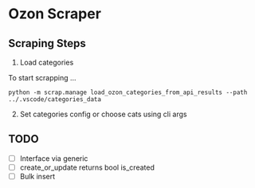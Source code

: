 # Ozon Scraper

## Scraping Steps

1. Load categories

To start scrapping ...

```
python -m scrap.manage load_ozon_categories_from_api_results --path ../.vscode/categories_data
```

2. Set categories config or choose cats using cli args

## TODO

- [ ] Interface via generic
- [ ] create_or_update returns bool is_created
- [ ] Bulk insert
